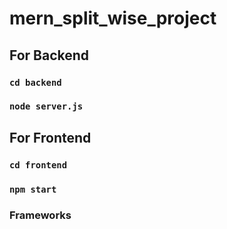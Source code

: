 # mern_split_wise_project



## For Backend

### `cd backend`
### `node server.js`


## For Frontend

### `cd frontend`
### `npm start`


### Frameworks

